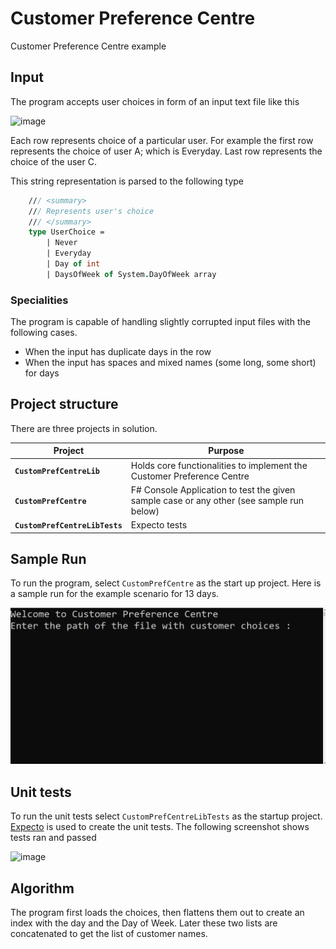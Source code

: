 # Customer Preference Centre
Customer Preference Centre example


## Input 
The program accepts user choices in form of an input text file like this

![image](https://user-images.githubusercontent.com/1287634/227129286-f1e7cb8d-0e1e-46b5-bd6c-075bc4c9b0fb.png)

Each row represents choice of a particular user. For example the first row represents the choice of user A; which is Everyday. 
Last row represents the choice of the user C. 

This string representation is parsed to the following type

```fs
    /// <summary>
    /// Represents user's choice
    /// </summary>
    type UserChoice =
        | Never
        | Everyday
        | Day of int
        | DaysOfWeek of System.DayOfWeek array
```
### Specialities
The program is capable of handling slightly corrupted input files with the following cases. 
* When the input has duplicate days in the row 
* When the input has spaces and mixed names (some long, some short) for days 

## Project structure
There are three projects in solution. 

| Project | Purpose 
|---------|--------
| **`CustomPrefCentreLib`** | Holds core functionalities to implement the Customer Preference Centre
| **`CustomPrefCentre`** | F# Console Application to test the given sample case or any other (see sample run below)
| **`CustomPrefCentreLibTests`** | Expecto tests 

## Sample Run 
To run the program, select `CustomPrefCentre` as the start up project. Here is a sample run for the example scenario for 13 days. 

![](https://github.com/sudipto80/CustomerPreferenceCentre/blob/main/cpcDemo.gif)

## Unit tests 
To run the unit tests select `CustomPrefCentreLibTests` as the startup project. 
[Expecto](https://github.com/haf/expecto) is used to create the unit tests. The following screenshot shows tests ran and passed

![image](https://user-images.githubusercontent.com/1287634/227298035-fd8bab6b-9d76-4e75-aab1-222383eb3940.png)

## Algorithm 
The program first loads the choices, then flattens them out to create an index with the day and the Day of Week. Later these two lists are concatenated to get the list of customer names. 


